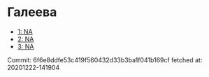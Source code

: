 # Галеева
- [1: NA](1.md)
- [2: NA](2.md)
- [3: NA](3.md)

Commit: 6f6e8ddfe53c419f560432d33b3ba1f041b169cf
 fetched at: 20201222-141904
